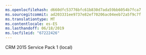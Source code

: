 ```yaml
---
ms.openlocfilehash: d660dfc53776bfc61b830d7ada59bb6054b7fca7
ms.sourcegitcommit: ad203331ee9737e82ef70206ac04eeb72a5f9c7f
ms.translationtype: MT
ms.contentlocale: es-ES
ms.lasthandoff: 06/18/2019
ms.locfileid: "67222426"
---
```

CRM 2015 Service Pack 1 (local)
